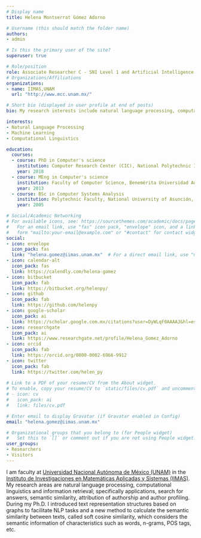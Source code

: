 ```yaml
---
# Display name
title: Helena Montserrat Gómez Adorno

# Username (this should match the folder name)
authors:
- admin

# Is this the primary user of the site?
superuser: true

# Role/position
role: Associate Researcher C - SNI Level 1 and Artificial Intelligence professor
# Organizations/Affiliations
organizations:
- name: IIMAS,UNAM
  url: "http://www.mcc.unam.mx/"

# Short bio (displayed in user profile at end of posts)
bio: My research interests include natural language processing, computational linguistics, and machine learning.

interests:
- Natural Language Processing
- Machine Learning
- Computational Linguistics

education:
  courses:
  - course: PhD in Computer's science
    institution: Computer Research Center (CIC), National Polytechnic Institute (IPN), Mexico
    year: 2018
  - course: MEng in Computer's science
    institution: Faculty of Computer Science, Benemérita Universidad Autónoma de Puebla (BUAP), México
    year: 2013
  - course: BSc in Computer Systems Analysis
    institution: Polytechnic Faculty, National University of Asunción, Paraguay
    year: 2005

# Social/Academic Networking
# For available icons, see: https://sourcethemes.com/academic/docs/page-builder/#icons
#   For an email link, use "fas" icon pack, "envelope" icon, and a link in the
#   form "mailto:your-email@example.com" or "#contact" for contact widget.
social:
- icon: envelope
  icon_pack: fas
  link: "helena.gomez@iimas.unam.mx"  # For a direct email link, use "mailto:test@example.org".
- icon: calendar-alt
  icon_pack: fas
  link: https://calendly.com/helena-gomez
- icon: bitbucket
  icon_pack: fab
  link: https://bitbucket.org/helenpy/
- icon: github
  icon_pack: fab
  link: https://github.com/helenpy
- icon: google-scholar
  icon_pack: ai
  link: https://scholar.google.com.mx/citations?user=DyWLqF0AAAAJ&hl=es
- icon: researchgate
  icon_pack: ai
  link: https://www.researchgate.net/profile/Helena_Gomez_Adorno
- icon: orcid
  icon_pack: fab
  link: https://orcid.org/0000-0002-6966-9912
- icon: twitter
  icon_pack: fab
  link: https://twitter.com/helen_py
  
# Link to a PDF of your resume/CV from the About widget.
# To enable, copy your resume/CV to `static/files/cv.pdf` and uncomment the lines below.
# - icon: cv
#   icon_pack: ai
#   link: files/cv.pdf

# Enter email to display Gravatar (if Gravatar enabled in Config)
email: "helena.gomez@iimas.unam.mx"

# Organizational groups that you belong to (for People widget)
#   Set this to `[]` or comment out if you are not using People widget.
user_groups:
- Researchers
- Visitors
---
```


I am faculty at [Universidad Nacional Autónoma de México (UNAM)](http://unam.mx/) in the [Instituto de Investigaciones en Matemáticas Aplicadas y Sistemas (IIMAS)](https://www.iimas.unam.mx). My research areas are natural language processing, computational linguistics and information retrieval; specifically applications, search for answers, semantic similarity, attribution of authorship and author profiling. During my Ph.D. I introduced text representation structures based on graphs to facilitate NLP tasks and a new method to calculate the semantic similarity between texts, called soft cosine similarity, which considers the semantic information of characteristics such as words, n-grams, POS tags, etc.

